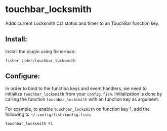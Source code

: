# touchbar_locksmith

Adds current Locksmith CLI status and timer to an TouchBar function key.

## Install:

Install the plugin using fisherman:

```
fisher tader/touchbar_locksmith
```

## Configure:

In order to bind to the function keys and event handlers, we need to initialize
`touchbar_locksmith` from your `config.fish`. Initialization is done by calling
the function `touchbar_locksmith` with an function key as argument.

For example, to enable `touchbar_locksmith` on function key 1, add the following
to `~/.config/fish/config.fish`:

```
touchbar_locksmith F1
```
